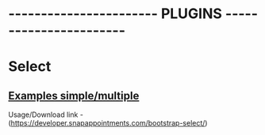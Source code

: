 # ----------------------- PLUGINS -----------------------

# Select
[Examples simple/multiple](https://developer.snapappointments.com/bootstrap-select/examples/)
---
Usage/Download link - (https://developer.snapappointments.com/bootstrap-select/)
